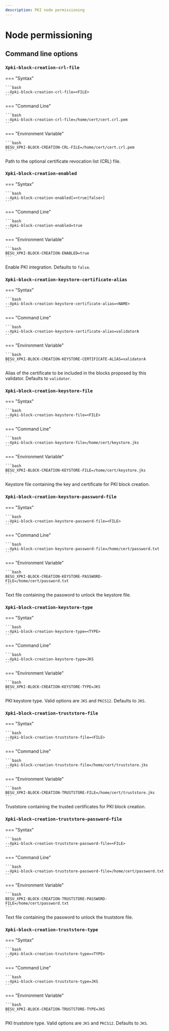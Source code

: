 ```yaml
---
description: PKI node permissioning
---
```


# Node permissioning

## Command line options

### `Xpki-block-creation-crl-file`

=== "Syntax"

    ```bash
    --Xpki-block-creation-crl-file=<FILE>
    ```

=== "Command Line"

    ```bash
    --Xpki-block-creation-crl-file=/home/cert/cert.crl.pem
    ```

=== "Environment Variable"

    ```bash
    BESU_XPKI-BLOCK-CREATION-CRL-FILE=/home/cert/cert.crl.pem
    ```

Path to the optional certificate revocation list (CRL) file.

### `Xpki-block-creation-enabled`

=== "Syntax"

    ```bash
    --Xpki-block-creation-enabled[=<true|false>]
    ```

=== "Command Line"

    ```bash
    --Xpki-block-creation-enabled=true
    ```

=== "Environment Variable"

    ```bash
    BESU_XPKI-BLOCK-CREATION-ENABLED=true
    ```

Enable PKI integration. Defaults to `false`.

### `Xpki-block-creation-keystore-certificate-alias`

=== "Syntax"

    ```bash
    --Xpki-block-creation-keystore-certificate-alias=<NAME>
    ```

=== "Command Line"

    ```bash
    --Xpki-block-creation-keystore-certificate-alias=validatorA
    ```

=== "Environment Variable"

    ```bash
    BESU_XPKI-BLOCK-CREATION-KEYSTORE-CERTIFICATE-ALIAS=validatorA
    ```

Alias of the certificate to be included in the blocks proposed by this validator. Defaults to `validator`.

### `Xpki-block-creation-keystore-file`

=== "Syntax"

    ```bash
    --Xpki-block-creation-keystore-file=<FILE>
    ```

=== "Command Line"

    ```bash
    --Xpki-block-creation-keystore-file=/home/cert/keystore.jks
    ```

=== "Environment Variable"

    ```bash
    BESU_XPKI-BLOCK-CREATION-KEYSTORE-FILE=/home/cert/keystore.jks
    ```

Keystore file containing the key and certificate for PKI block creation.

### `Xpki-block-creation-keystore-password-file`

=== "Syntax"

    ```bash
    --Xpki-block-creation-keystore-password-file=<FILE>
    ```

=== "Command Line"

    ```bash
    --Xpki-block-creation-keystore-password-file=/home/cert/password.txt
    ```

=== "Environment Variable"

    ```bash
    BESU_XPKI-BLOCK-CREATION-KEYSTORE-PASSWORD-FILE=/home/cert/password.txt
    ```

Text file containing the password to unlock the keystore file.

### `Xpki-block-creation-keystore-type`

=== "Syntax"

    ```bash
    --Xpki-block-creation-keystore-type=<TYPE>
    ```

=== "Command Line"

    ```bash
    --Xpki-block-creation-keystore-type=JKS
    ```

=== "Environment Variable"

    ```bash
    BESU_XPKI-BLOCK-CREATION-KEYSTORE-TYPE=JKS
    ```

PKI keystore type. Valid options are `JKS` and `PKCS12`. Defaults to `JKS`.

### `Xpki-block-creation-truststore-file`

=== "Syntax"

    ```bash
    --Xpki-block-creation-truststore-file=<FILE>
    ```

=== "Command Line"

    ```bash
    --Xpki-block-creation-truststore-file=/home/cert/truststore.jks
    ```

=== "Environment Variable"

    ```bash
    BESU_XPKI-BLOCK-CREATION-TRUSTSTORE-FILE=/home/cert/truststore.jks
    ```

Truststore containing the trusted certificates for PKI block creation.

### `Xpki-block-creation-truststore-password-file`

=== "Syntax"

    ```bash
    --Xpki-block-creation-truststore-password-file=<FILE>
    ```

=== "Command Line"

    ```bash
    --Xpki-block-creation-truststore-password-file=/home/cert/password.txt
    ```

=== "Environment Variable"

    ```bash
    BESU_XPKI-BLOCK-CREATION-TRUSTSTORE-PASSWORD-FILE=/home/cert/password.txt
    ```

Text file containing the password to unlock the truststore file.

### `Xpki-block-creation-truststore-type`

=== "Syntax"

    ```bash
    --Xpki-block-creation-truststore-type=<TYPE>
    ```

=== "Command Line"

    ```bash
    --Xpki-block-creation-truststore-type=JKS
    ```

=== "Environment Variable"

    ```bash
    BESU_XPKI-BLOCK-CREATION-TRUSTSTORE-TYPE=JKS
    ```

PKI truststore type. Valid options are `JKS` and `PKCS12`. Defaults to `JKS`.
